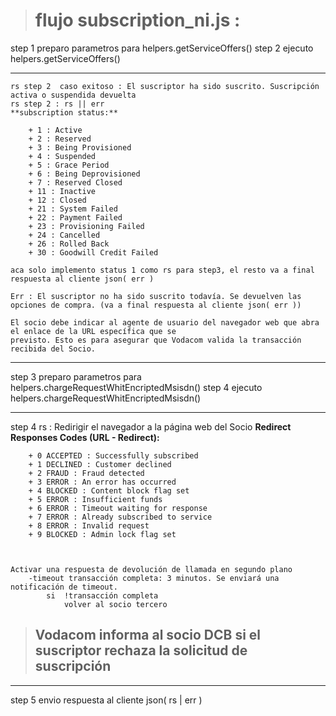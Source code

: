 ># flujo subscription_ni.js :

step 1 preparo parametros para helpers.getServiceOffers()
step 2 ejecuto helpers.getServiceOffers() 
******************************************************************************************************
    rs step 2  caso exitoso : El suscriptor ha sido suscrito. Suscripción activa o suspendida devuelta
    rs step 2 : rs || err
    **subscription status:**

        + 1 : Active
        + 2 : Reserved
        + 3 : Being Provisioned
        + 4 : Suspended
        + 5 : Grace Period
        + 6 : Being Deprovisioned
        + 7 : Reserved Closed
        + 11 : Inactive
        + 12 : Closed
        + 21 : System Failed
        + 22 : Payment Failed
        + 23 : Provisioning Failed
        + 24 : Cancelled
        + 26 : Rolled Back
        + 30 : Goodwill Credit Failed

    aca solo implemento status 1 como rs para step3, el resto va a final respuesta al cliente json( err )

    Err : El suscriptor no ha sido suscrito todavía. Se devuelven las opciones de compra. (va a final respuesta al cliente json( err ))

    El socio debe indicar al agente de usuario del navegador web que abra el enlace de la URL específica que se
    previsto. Esto es para asegurar que Vodacom valida la transacción recibida del Socio.
******************************************************************************************************
step 3 preparo parametros para helpers.chargeRequestWhitEncriptedMsisdn()
step 4 ejecuto helpers.chargeRequestWhitEncriptedMsisdn()
******************************************************************************************************
step 4 rs :
    Redirigir el navegador a la página web del Socio
        **Redirect Responses Codes (URL - Redirect):**

        + 0 ACCEPTED : Successfully subscribed
        + 1 DECLINED : Customer declined
        + 2 FRAUD : Fraud detected 
        + 3 ERROR : An error has occurred 
        + 4 BLOCKED : Content block flag set
        + 5 ERROR : Insufficient funds 
        + 6 ERROR : Timeout waiting for response 
        + 7 ERROR : Already subscribed to service 
        + 8 ERROR : Invalid request 
        + 9 BLOCKED : Admin lock flag set 



    Activar una respuesta de devolución de llamada en segundo plano
        -timeout transacción completa: 3 minutos. Se enviará una notificación de timeout.
            si  !transacción completa 
                volver al socio tercero

>## Vodacom informa al socio DCB si el suscriptor rechaza la solicitud de suscripción

******************************************************************************************************
step 5 envio respuesta al cliente json( rs | err )